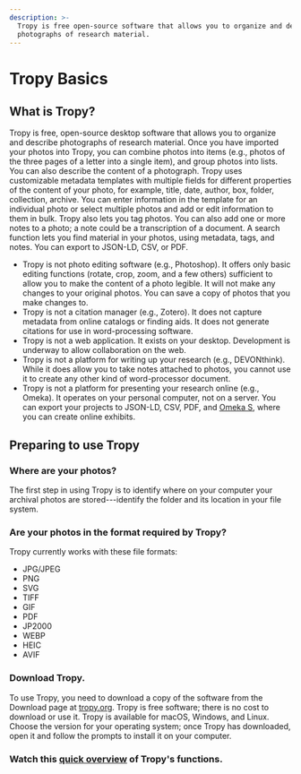 ```yaml
---
description: >-
  Tropy is free open-source software that allows you to organize and describe
  photographs of research material.
---
```


# Tropy Basics

## What is Tropy? <a id="tropy"></a>

Tropy is free, open-source desktop software that allows you to organize and describe photographs of research material. Once you have imported your photos into Tropy, you can combine photos into items \(e.g., photos of the three pages of a letter into a single item\), and group photos into lists. You can also describe the content of a photograph. Tropy uses customizable metadata templates with multiple fields for different properties of the content of your photo, for example, title, date, author, box, folder, collection, archive. You can enter information in the template for an individual photo or select multiple photos and add or edit information to them in bulk. Tropy also lets you tag photos. You can also add one or more notes to a photo; a note could be a transcription of a document. A search function lets you find material in your photos, using metadata, tags, and notes. You can export to JSON-LD, CSV, or PDF.

* Tropy is not photo editing software \(e.g., Photoshop\). It offers only basic editing functions \(rotate, crop, zoom, and a few others\) sufficient to allow you to make the content of a photo legible. It will not make any changes to your original photos. You can save a copy of photos that you make changes to.
* Tropy is not a citation manager \(e.g., Zotero\). It does not capture metadata from online catalogs or finding aids. It does not generate citations for use in word-processing software.
* Tropy is not a web application. It exists on your desktop. Development is underway to allow collaboration on the web.
* Tropy is not a platform for writing up your research \(e.g., DEVONthink\). While it does allow you to take notes attached to photos, you cannot use it to create any other kind of word-processor document.
* Tropy is not a platform for presenting your research online \(e.g., Omeka\). It operates on your personal computer, not on a server. You can export your projects to JSON-LD, CSV, PDF, and [Omeka S](https://omeka.org/s/), where you can create online exhibits.

## Preparing to use Tropy <a id="prepare"></a>

### Where are your photos?

The first step in using Tropy is to identify where on your computer your archival photos are stored---identify the folder and its location in your file system.

### Are your photos in the format required by Tropy?

Tropy currently works with these file formats:

* JPG/JPEG
* PNG
* SVG
* TIFF
* GIF
* PDF
* JP2000
* WEBP
* HEIC
* AVIF

### Download Tropy.

To use Tropy, you need to download a copy of the software from the Download page at [tropy.org](https://tropy.org/). Tropy is free software; there is no cost to download or use it. Tropy is available for macOS, Windows, and Linux. Choose the version for your operating system; once Tropy has downloaded, open it and follow the prompts to install it on your computer.

### Watch this [quick overview](https://vimeo.com/239557418) of Tropy's functions.

